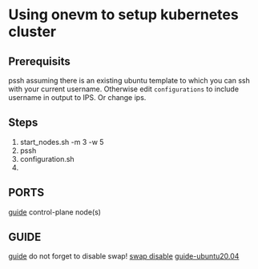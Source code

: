# Using onevm to setup kubernetes cluster


## Prerequisits
pssh
assuming there is an existing ubuntu template to which you can ssh with your current username. Otherwise edit `configurations` to include username in output to IPS. Or change ips.

## Steps
1. start_nodes.sh -m 3 -w 5
2. pssh
3. configuration.sh
4. 

## PORTS
[guide](https://kubernetes.io/docs/setup/production-environment/tools/kubeadm/install-kubeadm/)
control-plane node(s)

## GUIDE
[guide](https://kubernetes.io/docs/setup/production-environment/tools/kubeadm/install-kubeadm/)
do not forget to disable swap!
[swap disable](https://graspingtech.com/disable-swap-ubuntu/)
[guide-ubuntu20.04](https://computingforgeeks.com/deploy-kubernetes-cluster-on-ubuntu-with-kubeadm/)
